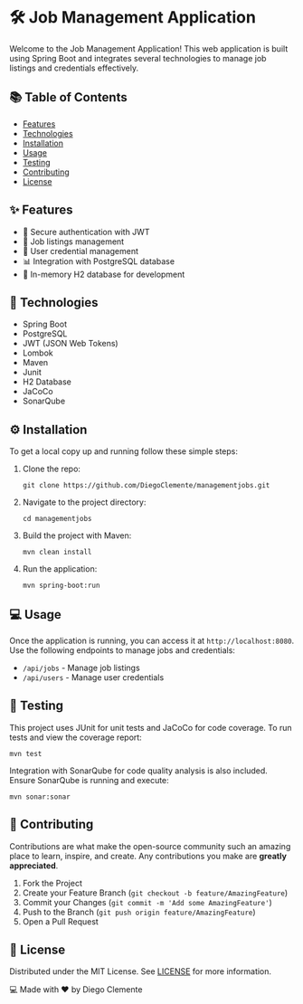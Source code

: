 <h1>🛠️ Job Management Application</h1>
<p>Welcome to the Job Management Application! This web application is built using Spring Boot and integrates several technologies to manage job listings and credentials effectively.</p>

<h2>📚 Table of Contents</h2>
<ul>
        <li><a href="#features">Features</a></li>
        <li><a href="#technologies">Technologies</a></li>
        <li><a href="#installation">Installation</a></li>
        <li><a href="#usage">Usage</a></li>
        <li><a href="#testing">Testing</a></li>
        <li><a href="#contributing">Contributing</a></li>
        <li><a href="#license">License</a></li>
</ul>

<h2 id="features">✨ Features</h2>
<ul>
        <li>🔐 Secure authentication with JWT</li>
        <li>📂 Job listings management</li>
        <li>👤 User credential management</li>
        <li>📊 Integration with PostgreSQL database</li>
        <li>🧰 In-memory H2 database for development</li>
</ul>

<h2 id="technologies">🚀 Technologies</h2>
<ul>
        <li>Spring Boot</li>
        <li>PostgreSQL</li>
        <li>JWT (JSON Web Tokens)</li>
        <li>Lombok</li>
        <li>Maven</li>
        <li>Junit</li>
        <li>H2 Database</li>
        <li>JaCoCo</li>
        <li>SonarQube</li>
</ul>

<h2 id="installation">⚙️ Installation</h2>
<p>To get a local copy up and running follow these simple steps:</p>
<ol>
        <li>Clone the repo:
            <pre><code>git clone https://github.com/DiegoClemente/managementjobs.git</code></pre>
        </li>
        <li>Navigate to the project directory:
            <pre><code>cd managementjobs</code></pre>
        </li>
        <li>Build the project with Maven:
            <pre><code>mvn clean install</code></pre>
        </li>
        <li>Run the application:
            <pre><code>mvn spring-boot:run</code></pre>
        </li>
</ol>

<h2 id="usage">💻 Usage</h2>
<p>Once the application is running, you can access it at <code>http://localhost:8080</code>. Use the following endpoints to manage jobs and credentials:</p>
<ul>
        <li><code>/api/jobs</code> - Manage job listings</li>
        <li><code>/api/users</code> - Manage user credentials</li>
</ul>

<h2 id="testing">🧪 Testing</h2>
<p>This project uses JUnit for unit tests and JaCoCo for code coverage. To run tests and view the coverage report:</p>
<pre><code>mvn test</code></pre>
<p>Integration with SonarQube for code quality analysis is also included. Ensure SonarQube is running and execute:</p>
<pre><code>mvn sonar:sonar</code></pre>

<h2 id="contributing">🤝 Contributing</h2>
<p>Contributions are what make the open-source community such an amazing place to learn, inspire, and create. Any contributions you make are <strong>greatly appreciated</strong>.</p>
<ol>
        <li>Fork the Project</li>
        <li>Create your Feature Branch (<code>git checkout -b feature/AmazingFeature</code>)</li>
        <li>Commit your Changes (<code>git commit -m 'Add some AmazingFeature'</code>)</li>
        <li>Push to the Branch (<code>git push origin feature/AmazingFeature</code>)</li>
        <li>Open a Pull Request</li>
</ol>

<h2 id="license">📜 License</h2>
<p>Distributed under the MIT License. See <a href="LICENSE">LICENSE</a> for more information.</p>

<footer>
        <p>💻 Made with ❤️ by Diego Clemente</p>
</footer>


